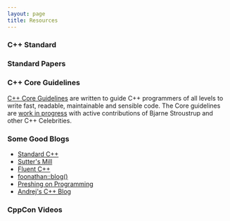 ```yaml
---
layout: page
title: Resources
---
```


### C++ Standard 

### Standard Papers

### C++ Core Guidelines
<a href="https://isocpp.org/" target="_blank">C++ Core Guidelines</a> are written to guide C++ programmers of all levels to write fast, readable, maintainable and sensible code. The Core guidelines are <a href="https://isocpp.org/" target="_blank">work in progress</a> with active contributions of Bjarne Stroustrup and other C++ Celebrities.

### Some Good Blogs
* <a href="https://isocpp.org/" target="_blank">Standard C++</a>
* <a href="https://herbsutter.com/" target="_blank">Sutter's Mill</a>
* <a href="http://www.fluentcpp.com/" target="_blank">Fluent C++</a>
* <a href="http://foonathan.net/" target="_blank">foonathan::blog()</a>
* <a href="http://preshing.com/" target="_blank">Preshing on Programming</a>
* <a href="https://akrzemi1.wordpress.com/" target="_blank">Andrej's C++ Blog</a>

### CppCon Videos

